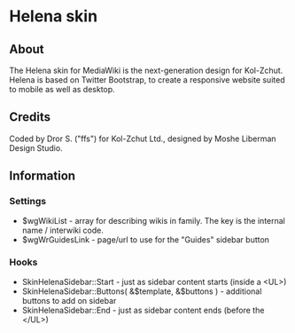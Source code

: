 # Helena skin

## About ##
The Helena skin for MediaWiki is the next-generation design for Kol-Zchut.<br />
Helena is based on Twitter Bootstrap, to create a responsive website suited to mobile as well as desktop.

## Credits ##
Coded by Dror S. ("ffs") for Kol-Zchut Ltd.,
designed by Moshe Liberman Design Studio.

## Information ##

### Settings
- $wgWikiList - array for describing wikis in family. The key is the internal name / interwiki code.
- $wgWrGuidesLink - page/url to use for the "Guides" sidebar button

### Hooks
- SkinHelenaSidebar::Start - just as sidebar content starts (inside a \<UL\>)
- SkinHelenaSidebar::Buttons( &$template, &$buttons ) - additional buttons to add on sidebar
- SkinHelenaSidebar::End - just as sidebar content ends (before the \</UL\>)
